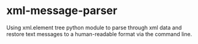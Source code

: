 # xml-message-parser
Using xml.element tree python module to parse through xml data and restore text messages to a human-readable format via the command line.
